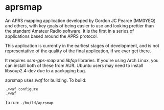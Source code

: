 aprsmap
=======

An APRS mapping application developed by Gordon JC Pearce (MM0YEQ) and others,
with key goals of being easier to use and looking prettier than the standard
Amateur Radio software.
It is the first in a series of applications based around the APRS protocol.

This application is currently in the earliest stages of development, and is
not representative of the quality of the final application, if we ever get
there.

It requires *osm-gps-map* and *libfap* libraries. If you're using Arch Linux,
you can install both of these from AUR. 
Ubuntu users may need to install libsoup2.4-dev due to a packaging bug.

aprsmap uses *waf* for building. To build:


```
./waf configure
./waf
```

To run: `./build/aprsmap`
